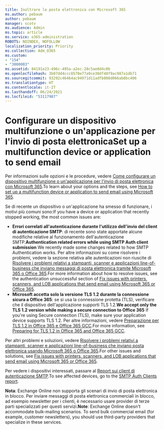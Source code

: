```yaml
---
title: Inoltrare la posta elettronica con Microsoft 365
ms.author: pebaum
author: pebaum
manager: scotv
ms.audience: Admin
ms.topic: article
ms.service: o365-administration
ROBOTS: NOINDEX, NOFOLLOW
localization_priority: Priority
ms.collection: Adm_O365
ms.custom:
- "154"
- "3000003"
ms.assetid: 84191e23-496c-495a-a2ec-28c5ae0d4c0b
ms.openlocfilehash: 3b07dd4ccc8570e77a9ce30df48f9ac987a1db71
ms.sourcegitcommit: 93292c46464ac94971d11adfb808d066ab8bc406
ms.translationtype: HT
ms.contentlocale: it-IT
ms.lasthandoff: 06/24/2021
ms.locfileid: "53117987"
---
```

# <a name="set-up-a-multifunction-device-or-application-to-send-email"></a><span data-ttu-id="5d300-102">Configurare un dispositivo multifunzione o un'applicazione per l'invio di posta elettronica</span><span class="sxs-lookup"><span data-stu-id="5d300-102">Set up a multifunction device or application to send email</span></span>

<span data-ttu-id="5d300-103">Per informazioni sulle opzioni e le procedure, vedere [Come configurare un dispositivo multifunzione o un'applicazione per l'invio di posta elettronica con Microsoft 365](/Exchange/mail-flow-best-practices/how-to-set-up-a-multifunction-device-or-application-to-send-email-using-microsoft-365-or-office-365).</span><span class="sxs-lookup"><span data-stu-id="5d300-103">To learn about your options and the steps, see [How to set up a multifunction device or application to send email using Microsoft 365](/Exchange/mail-flow-best-practices/how-to-set-up-a-multifunction-device-or-application-to-send-email-using-microsoft-365-or-office-365).</span></span>
  
<span data-ttu-id="5d300-104">Se di recente un dispositivo o un'applicazione ha smesso di funzionare, i motivi più comuni sono:</span><span class="sxs-lookup"><span data-stu-id="5d300-104">If you have a device or application that recently stopped working, the most common issues are:</span></span>

- <span data-ttu-id="5d300-105">**Errori correlati all'autenticazione durante l'utilizzo dell'invio del client di autenticazione SMTP**: di recente sono state apportate alcune modifiche relative al funzionamento dell'autenticazione SMTP.</span><span class="sxs-lookup"><span data-stu-id="5d300-105">**Authentication related errors while using SMTP Auth client submission** We recently made some changes related to how SMTP Authentication works.</span></span> <span data-ttu-id="5d300-106">Per altre informazioni su come risolvere i problemi, vedere la sezione relativa alle autenticazioni non riuscite di [Risolvere i problemi relativi a stampanti, scanner e applicazioni line-of-business che inviano messaggi di posta elettronica tramite Microsoft 365 o Office 365](/Exchange/mail-flow-best-practices/fix-issues-with-printers-scanners-and-lob-applications-that-send-email-using-off#error-authentication-unsuccessful).</span><span class="sxs-lookup"><span data-stu-id="5d300-106">For more information about how to resolve issues, see the authentication unsuccessful section of [Fix issues with printers, scanners, and LOB applications that send email using Microsoft 365 or Office 365](/Exchange/mail-flow-best-practices/fix-issues-with-printers-scanners-and-lob-applications-that-send-email-using-off#error-authentication-unsuccessful).</span></span>
- <span data-ttu-id="5d300-107">**Microsoft accetta solo la versione TLS 1.2 durante la connessione sicura a Office 365**: se si usa la connessione protetta (TLS), verificare che il dispositivo dell'applicazione supporti TLS 1.2.</span><span class="sxs-lookup"><span data-stu-id="5d300-107">**We accept only the TLS 1.2 version while making a secure connection to Office 365** If you're using Secure connection (TLS), make sure your application device supports TLS 1.2.</span></span> <span data-ttu-id="5d300-108">Per altre informazioni, vedere [Preparazione per TLS 1.2 in Office 365 e Office 365 GCC](/microsoft-365/compliance/prepare-tls-1.2-in-office-365).</span><span class="sxs-lookup"><span data-stu-id="5d300-108">For more information, see [Preparing for TLS 1.2 in Office 365 and Office 365 GCC](/microsoft-365/compliance/prepare-tls-1.2-in-office-365).</span></span>
 
<span data-ttu-id="5d300-109">Per altri problemi e soluzioni, vedere [Risolvere i problemi relativi a stampanti, scanner e applicazioni line-of-business che inviano posta elettronica usando Microsoft 365 o Office 365](/Exchange/mail-flow-best-practices/fix-issues-with-printers-scanners-and-lob-applications-that-send-email-using-off).</span><span class="sxs-lookup"><span data-stu-id="5d300-109">For other issues and solutions, see [Fix issues with printers, scanners, and LOB applications that send email using Microsoft 365 or Office 365](/Exchange/mail-flow-best-practices/fix-issues-with-printers-scanners-and-lob-applications-that-send-email-using-off).</span></span>

<span data-ttu-id="5d300-110">Per vedere i dispositivi interessati, passare al [Report sui client di autenticazione SMTP](https://protection.office.com/mailflow/dashboard).</span><span class="sxs-lookup"><span data-stu-id="5d300-110">To see affected devices, go to the [SMTP Auth Clients report](https://protection.office.com/mailflow/dashboard).</span></span>

<span data-ttu-id="5d300-p103">**Nota**: Exchange Online non supporta gli scenari di invio di posta elettronica in blocco. Per inviare messaggi di posta elettronica commerciali in blocco, ad esempio newsletter per i clienti, è necessario usare provider di terze parti specializzati per questi servizi.</span><span class="sxs-lookup"><span data-stu-id="5d300-p103">**Note**: Exchange Online doesn't accommodate bulk-mailing scenarios. To send bulk commercial email (for example, customer newsletters), you should use third-party providers that specialize in these services.</span></span>

